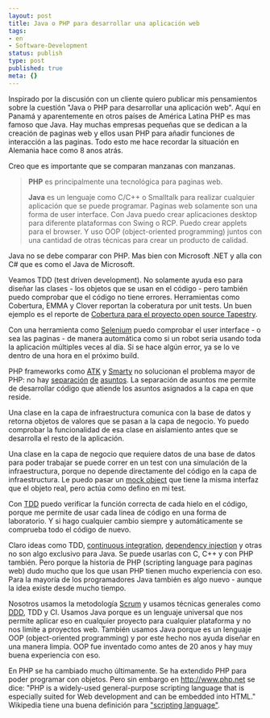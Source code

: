 ```yaml
---
layout: post
title: Java o PHP para desarrollar una aplicación web
tags:
- en
- Software-Development
status: publish
type: post
published: true
meta: {}
---
```

<p>Inspirado por la discusi&oacute;n con un cliente quiero publicar mis pensamientos sobre la cuesti&oacute;n "Java o PHP para desarrollar una aplicaci&oacute;n web". Aqu&iacute; en Panam&aacute; y aparentemente en otros pa&iacute;ses de Am&eacute;rica Latina PHP es mas famoso que Java. Hay muchas empresas peque&ntilde;as que se dedican a la creaci&oacute;n de paginas web y ellos usan PHP para a&ntilde;adir funciones de interacci&oacute;n a las paginas. Todo esto me hace recordar la situaci&oacute;n en Alemania hace como 8 anos atr&aacute;s.</p>

<p>Creo que es importante que se comparan manzanas con manzanas.</p>

<blockquote><p><strong>PHP</strong> es principalmente una tecnol&oacute;gica para paginas web.</p>

<p><strong>Java</strong> es un lenguaje como C/C++ o Smalltalk para realizar cualquier aplicaci&oacute;n que se puede programar. Paginas web solamente son una forma de user interface. Con Java puedo crear aplicaciones desktop para diferente plataformas con Swing o RCP. Puedo crear applets para el browser. Y uso OOP (object-oriented programming) juntos con una cantidad de otras t&eacute;cnicas para crear un producto de calidad.</p>
</blockquote>

<p>Java no se debe comparar con PHP. Mas bien con Microsoft .NET y alla con C# que es como el Java de Microsoft.</p>

<p>Veamos TDD (test driven development). No solamente ayuda eso para dise&ntilde;ar las clases - los objetos que se usan en el c&oacute;digo - pero tambi&eacute;n puedo comprobar que el c&oacute;digo no tiene errores. Herramientas como Cobertura, EMMA y Clover reportan la coberatura por unit tests. Un buen ejemplo es el reporte de <a href="http://tapestry.apache.org/tapestry5/tapestry-core/cobertura/index.html">Cobertura para el proyecto open source Tapestry</a>.

<p>Con una herramienta como <a href="http://www.openqa.org/selenium">Selenium</a> puedo comprobar el user interface - o sea las paginas - de manera autom&aacute;tica como si un robot seria usando toda la aplicaci&oacute;n m&uacute;ltiples veces al d&iacute;a. Si se hace alg&uacute;n error, ya se lo ve dentro de una hora en el pr&oacute;ximo build.</p>

<p>PHP frameworks como <a href="http://www.oracle.com/technology/pub/articles/jansch_atk.html">ATK</a> y <a href="http://smarty.php.net/">Smarty</a> no solucionan el problema mayor de PHP: no hay <a href="http://www.microsoft.com/spanish/msdn/articulos/archivo/271106/voices/NPALayering.mspx">separaci&oacute;n</a> <a href="http://www.dsic.upv.es/workshops/dsdm04/files/02-Amaya-pres.pdf">de</a> <a href="http://en.wikipedia.org/wiki/Separation_of_concerns">asuntos</a>. La separaci&oacute;n de asuntos me permite de desarrollar c&oacute;digo que atiende los asuntos asignados a la capa en que reside.</p>

<p>Una clase en la capa de infraestructura comunica con la base de datos y retorna objetos de valores que se pasan a la capa de negocio. Yo puedo comprobar la funcionalidad de esa clase en aislamiento antes que se desarrolla el resto de la aplicaci&oacute;n.</p>

<p>Una clase en la capa de negocio que requiere datos de una base de datos para poder trabajar se puede correr en un test con una simulaci&oacute;n de la infraestructura, porque no depende directamente del c&oacute;digo en la capa de infraestructura. Le puedo pasar un <a href="http://en.wikipedia.org/wiki/Mock_object">mock object</a> que tiene la misma interfaz que el objeto real, pero act&uacute;a como defino en mi test.</p>

<p>Con <a href="http://en.wikipedia.org/wiki/Test-driven_development">TDD</a> puedo verificar la funci&oacute;n correcta de cada hielo en el c&oacute;digo, porque me permite de usar cada linea de c&oacute;digo en una forma de laboratorio. Y si hago cualquier cambio siempre y autom&aacute;ticamente se comprueba todo el c&oacute;digo de nuevo.</p>

<p>Claro ideas como TDD, <a href="http://www.martinfowler.com/articles/continuousIntegration.html">continuous integration</a>, <a href="http://martinfowler.com/articles/injection.html">dependency injection</a> y otras no son algo exclusivo para Java. Se puede usarlas con C, C++ y con PHP tambi&eacute;n. Pero porque la historia de PHP (scripting language para paginas web) dudo mucho que los que usan PHP tienen mucho experiencia con eso. Para la mayor&iacute;a de los programadores Java tambi&eacute;n es algo nuevo - aunque la idea existe desde mucho tiempo.</p>

<p>Nosotros usamos la metodolog&iacute;a <a href="/2007/01/31/1170302593849.html">Scrum</a> y usamos t&eacute;cnicas generales como <a href="/2006/12/08/1165587482609.html">DDD</a>, TDD y CI. Usamos Java porque es un lenguaje universal que nos permite aplicar eso en cualquier proyecto para cualquier plataforma y no nos limite a proyectos web. Tambi&eacute;n usamos Java porque es un lenguaje OOP (object-oriented programming) y por este hecho nos ayuda dise&ntilde;ar en una manera limpia. OOP fue inventado como antes de 20 anos y hay muy buena experiencia con eso.</p>

<p>En PHP se ha cambiado mucho &uacute;ltimamente. Se ha extendido PHP para poder programar con objetos. Pero sin embargo en <a href="http://www.php.net">http://www.php.net</a> se dice: "PHP is a widely-used general-purpose scripting language that is especially suited for Web development and can be embedded into HTML." Wikipedia tiene una buena definici&oacute;n para <a href="http://en.wikipedia.org/wiki/Scripting_language">"scripting language"</a>.</p>
